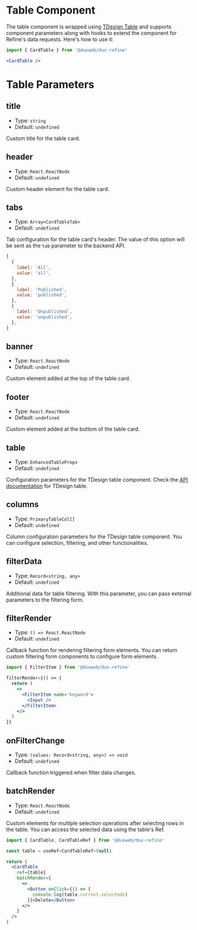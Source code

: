 # Table Component

The table component is wrapped using [TDesign Table](https://tdesign.tencent.com/react/components/table) and supports component parameters along with hooks to extend the component for Refine's data requests. Here's how to use it:

```jsx
import { CardTable } from '@duxweb/dux-refine'

<CardTable />
```

# Table Parameters

## title

- Type: `string`
- Default: `undefined`

Custom title for the table card.

## header

- Type: `React.ReactNode`
- Default: `undefined`

Custom header element for the table card.

## tabs

- Type: `Array<CardTableTab>`
- Default: `undefined`

Tab configuration for the table card's header. The value of this option will be sent as the `tab` parameter to the backend API.

```jsx
[
  {
    label: 'All',
    value: 'all',
  },
  {
    label: 'Published',
    value: 'published',
  },
  {
    label: 'Unpublished',
    value: 'unpublished',
  },
]
```

## banner

- Type: `React.ReactNode`
- Default: `undefined`

Custom element added at the top of the table card.

## footer

- Type: `React.ReactNode`
- Default: `undefined`

Custom element added at the bottom of the table card.

## table

- Type: `EnhancedTableProps`
- Default: `undefined`

Configuration parameters for the TDesign table component. Check the [API documentation](https://tdesign.tencent.com/react/components/table?tab=api) for TDesign table.

## columns

- Type: `PrimaryTableCol[]`
- Default: `undefined`

Column configuration parameters for the TDesign table component. You can configure selection, filtering, and other functionalities.

## filterData

- Type: `Record<string, any>`
- Default: `undefined`

Additional data for table filtering. With this parameter, you can pass external parameters to the filtering form.

## filterRender

- Type: `() => React.ReactNode`
- Default: `undefined`

Callback function for rendering filtering form elements. You can return custom filtering form components to configure form elements.

```jsx
import { FilterItem } from '@duxweb/dux-refine'

filterRender={() => {
  return (
    <>
      <FilterItem name='keyword'>
        <Input />
      </FilterItem>
    </>
  )
}}
```

## onFilterChange

- Type: `(values: Record<string, any>) => void`
- Default: `undefined`

Callback function triggered when filter data changes.

## batchRender

- Type: `React.ReactNode`
- Default: `undefined`

Custom elements for multiple selection operations after selecting rows in the table. You can access the selected data using the table's Ref.

```jsx
import { CardTable, CardTableRef } from '@duxweb/dux-refine'

const table = useRef<CardTableRef>(null)

return (
  <CardTable
    ref={table}
    batchRender={
      <>
        <Button onClick={() => {
          console.log(table.current.selecteds)
        }}>Delete</Button>
      </>
    }
  />
)
```
